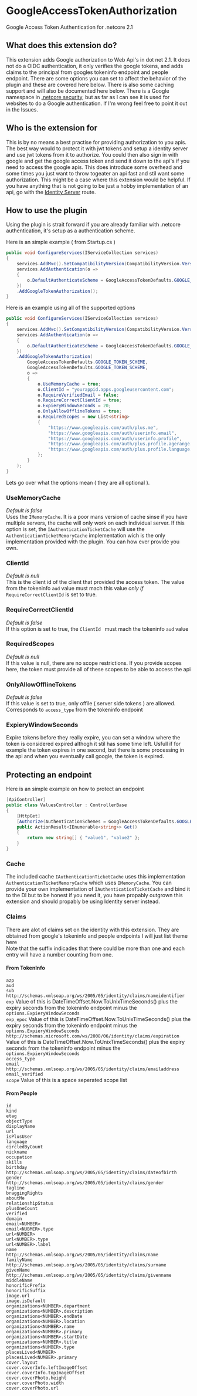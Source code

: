# GoogleAccessTokenAuthorization
Google Access Token Authentication for .netcore 2.1

## What does this extension do?
This extension adds Google authorization to Web Api's in dot net 2.1. It does not do a OIDC authentication, it only verifies the google
tokens, and adds claims to the principal from googles tokeninfo endpoint and people endpoint. There are some options you can set to affect 
the behavior of the plugin and these are covered here below. There is also some caching support and will also be documented here below.
There is a Google namespace in [.netcore security](https://github.com/aspnet/Security/tree/dev/src/Microsoft.AspNetCore.Authentication.Google),
but as far as I can see it is used for websites to do a Google authentication. If I'm wrong feel free to point it out in the Issues.

## Who is the extension for
This is by no means a best practise for providing authorization to you apis. The best way would to protect it with jwt tokens and setup
a identity server and use jwt tokens from it to authorize. You could then also sign in with google and get the google access token
and send it down to the api's if you need to access the google apis. This does introduce some overhead and some times you just
want to throw togeater an api fast and stil want some authorization. This might be a case where this extension would be helpful.
If you have anything that is not going to be just a hobby implementation of an api, go with the [Identity Server](https://github.com/IdentityServer/IdentityServer4) route.

## How to use the plugin
Using the plugin is strait forward if you are already familiar with .netcore authentication, it's setup as a authentication scheme.

Here is an simple example ( from Startup.cs )
```csharp
public void ConfigureServices(IServiceCollection services)
{
    services.AddMvc().SetCompatibilityVersion(CompatibilityVersion.Version_2_1);
    services.AddAuthentication(o =>
    {
        o.DefaultAuthenticateScheme = GoogleAccessTokenDefaults.GOOGLE_TOKEN_SCHEME;
    })
    .AddGoogleTokenAuthorization();
}
```
Here is an example using all of the supported options
```csharp
public void ConfigureServices(IServiceCollection services)
{
    services.AddMvc().SetCompatibilityVersion(CompatibilityVersion.Version_2_1);
    services.AddAuthentication(o =>
    {
        o.DefaultAuthenticateScheme = GoogleAccessTokenDefaults.GOOGLE_TOKEN_SCHEME;
    })
    .AddGoogleTokenAuthorization(
        GoogleAccessTokenDefaults.GOOGLE_TOKEN_SCHEME,
        GoogleAccessTokenDefaults.GOOGLE_TOKEN_SCHEME,
        o => 
        {
            o.UseMemoryCache = true;
            o.ClientId = "yourappid.apps.googleusercontent.com";
            o.RequireVerifiedEmail = false;
            o.RequireCorrectClientId = true;
            o.ExpieryWindowSeconds = 20;
            o.OnlyAllowOfflineTokens = true;
            o.RequiredScopes = new List<string>
            {
                "https://www.googleapis.com/auth/plus.me",
                "https://www.googleapis.com/auth/userinfo.email",
                "https://www.googleapis.com/auth/userinfo.profile",
                "https://www.googleapis.com/auth/plus.profile.agerange.read",
                "https://www.googleapis.com/auth/plus.profile.language.read"
            };
        }
    );
}
```
Lets go over what the options mean ( they are all optional ).
### UseMemoryCache
*Default is false*   
Uses the `IMemoryCache`. It is a poor mans version of cache sinse if you have multiple servers, the cache will only work on each individual server.
If this option is set, the `IAuthenticationTicketCache` will use the `AuthenticationTicketMemoryCache` implementation wich is the only
implementation provided with the plugin. You can how ever provide you own.
### ClientId
*Default is null*   
This is the client id of the client that provided the access token. The value from the tokeninfo `aud` value must mach this value *only if*
`RequireCorrectClientId` is set to true.
### RequireCorrectClientId
*Default is false*   
If this option is set to true, the `ClientId ` must mach the tokeninfo `aud` value
### RequiredScopes
*Default is null*   
If this value is null, there are no scope restrictions. If you provide scopes here, the token must provide all of these scopes to be able to access the api
### OnlyAllowOfflineTokens
*Default is false*   
If this value is set to true, only offile ( server side tokens ) are allowed. Corresponds to `access_type` from the tokeninfo endpoint
### ExpieryWindowSeconds
Expire tokens before they really expire, you can set a window where the token is considered expired althogh it stil has some time left. 
Usfull if for example the token expires in one second, but there is some processing in the api and when you eventually call google,
the token is expired.

## Protecting an endpoint
Here is an simple example on how to protect an endpoint
```csharp
[ApiController]
public class ValuesController : ControllerBase
{
    [HttpGet]
    [Authorize(AuthenticationSchemes = GoogleAccessTokenDefaults.GOOGLE_TOKEN_SCHEME)]
    public ActionResult<IEnumerable<string>> Get()
    {
        return new string[] { "value1", "value2" };
    }
}
```
### Cache
The included cache `IAuthenticationTicketCache` uses this implementation `AuthenticationTicketMemoryCache` which uses `IMemoryCache`.
You can provide your own implementation of `IAuthenticationTicketCache` and bind it to the DI but to be honest if you need it,
you have propably outgrown this extension and should propably be using Identity server instead.

### Claims
There are alot of claims set on the identity with this extension. They are obtained from google's tokeninfo and people endpoints I will just list theme here   
Note that the <NUBMER> suffix indicades that there could be more than one and each entry will have a number counting from one.
#### From TokenInfo
`azp`   
`aud`   
`sub`   
`http://schemas.xmlsoap.org/ws/2005/05/identity/claims/nameidentifier`   
`exp` Value of this is DateTimeOffset.Now.ToUnixTimeSeconds() plus the expiry seconds from the tokeninfo endpoint minus the `options.ExpieryWindowSeconds`     
`exp_epoc` Value of this is DateTimeOffset.Now.ToUnixTimeSeconds() plus the expiry seconds from the tokeninfo endpoint minus the `options.ExpieryWindowSeconds`   
`http://schemas.microsoft.com/ws/2008/06/identity/claims/expiration` Value of this is DateTimeOffset.Now.ToUnixTimeSeconds() plus the expiry seconds from the tokeninfo endpoint minus the `options.ExpieryWindowSeconds`   
`access_type`   
`email`   
`http://schemas.xmlsoap.org/ws/2005/05/identity/claims/emailaddress`   
`email_verified`   
`scope` Value of this is a space seperated scope list   

#### From People
`id`   
`kind`   
`etag`   
`objectType`   
`displayName`   
`url`   
`isPlusUser`   
`language`   
`circledByCount`   
`nickname`   
`occupation`   
`skills`   
`birthday`   
`http://schemas.xmlsoap.org/ws/2005/05/identity/claims/dateofbirth`   
`gender`   
`http://schemas.xmlsoap.org/ws/2005/05/identity/claims/gender`   
`tagline`   
`braggingRights`   
`aboutMe`   
`relationshipStatus`   
`plusOneCount`   
`verified`   
`domain`   
`email<NUMBER>`   
`email<NUBMER>.type`   
`url<NUMBER>`   
`url<NUMBER>.type`   
`url<NUMBER>.label`   
`name`   
`http://schemas.xmlsoap.org/ws/2005/05/identity/claims/name`   
`familyName`   
`http://schemas.xmlsoap.org/ws/2005/05/identity/claims/surname`   
`givenName`   
`http://schemas.xmlsoap.org/ws/2005/05/identity/claims/givenname`   
`middleName`   
`honorificPrefix`   
`honorificSuffix`   
`image.url`   
`image.isDefault`   
`organizations<NUMBER>.department`   
`organizations<NUMBER>.description`   
`organizations<NUMBER>.endDate`   
`organizations<NUMBER>.location`   
`organizations<NUMBER>.name`   
`organizations<NUMBER>.primary`   
`organizations<NUMBER>.startDate`   
`organizations<NUMBER>.title`   
`organizations<NUMBER>.type`   
`placesLived<NUMBER>`   
`placesLived<NUMBER>.primary`   
`cover.layout`   
`cover.coverInfo.leftImageOffset`   
`cover.coverInfo.topImageOffset`   
`cover.coverPhoto.height`   
`cover.coverPhoto.width`   
`cover.coverPhoto.url`   
